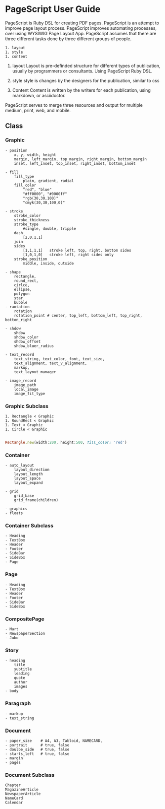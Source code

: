 # PageScript User Guide

  PageScript is Ruby DSL for creating PDF pages. PageScript is an attempt to improve page layout process. PageScript improves automating processes, over using WYSIWIG Page Layout App. 
PageScript assumes that there are three different tasks done by three different groups of people.
 
	1. layout
	1. style
	1. content

1. layout
	Layout is pre-definded structure for different types of publication, usually by programmers or consultants. Using PageScript Ruby DSL.
	
1. style
	style is changes by the designers for the publication, similar to css
	
1. Content 
	Content is written by the writers for each publication, using markdown, or asciidoctor.
	
PageScript serves to merge three resources and output for multiple medium, print, web, and mobile.



## Class

### Graphic
	- position
		x, y, width, height
		margin, left_margin, top_margin, right_margin, bottom_margin
		inset, left_inset, top_inset, right_inset, bottom_inset
		
	- fill
		fill_type
			plain, gradient, radial
		fill_color
			"red", "blue"
			"#ff0000", "#0000ff"
			"rgb(30,30,100)"
			"cmyk(30,30,100,0)"
			
	- stroke
		stroke_color
		stroke_thickness
		stroke_type
			#single, double, tripple
		dash
			[2,0,1,1]
		join
		sides
			[1,1,1,1]   stroke left, top, right, bottom sides
			[1,0,1,0]   stroke left, right sides only
		stroke_position  
			middle, inside, outside
			
	- shape
		rectangle, 
		round_rect, 
		cirlce, 
		ellipse, 
		polygon
		star
		bubble
	- raotation
		rotation
		rotation_point # center, top_left, bottom_left, top_right, botton_right
		
	- shdow
		shdow
		shdow_color
		shdow_offset
		shdow_bluer_radius
		
	- text_record
		text_string, text_color, font, text_size, 
		text_alignment, text_v_alignment, 
		markup, 
		text_layout_manager
		
	- image_record
		image_path
		local_image
		image_fit_type

### Graphic Subclass
	1. Rectangle < Graphic
	1. RoundRect < Graphic
	1. Text < Graphic
	1. Circle < Graphic

```ruby

Rectangle.new(width:200, height:500, fill_color: 'red')

```

### Container
	- auto_layout
		layout_direction
		layout_length
		layout_space
		layout_expand
		
	- grid
		grid_base
		grid_frame(children)
	
	- graphics
	- floats
	
### Container Subclass
	- Heading
	- TextBox
	- Header
	- Footer
	- SideBar
	- SideBox
	- Page
	
### Page
	- Heading
	- TextBox
	- Header
	- Footer
	- SideBar
	- SideBox
	
### CompositePage
	- Mart
	- NewspaperSection
	- Jubo
	
### Story
	- heading
		title
		subtitle
		leading
		quote
		author
		images
	- body
	
### Paragraph
	- markup
	- text_string
	
### Document
	- paper_size 	# A4, A3, Tabloid, NAMECARD,
	- portrait   	# true, false
	- doulbe_side 	# true, false
	- starts_left 	# true, false
	- margin
	- pages

### Document Subclass
	Chapter
	MagazineArticle
	NewspaperArticle
	NameCard
	Calendar

